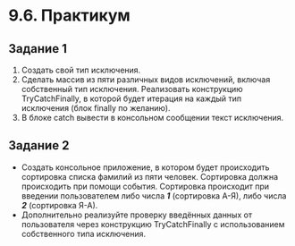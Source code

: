 # 9.6. Практикум
## Задание 1
1. Создать свой тип исключения.
2. Сделать массив из пяти различных видов исключений, включая собственный тип исключения. Реализовать конструкцию TryCatchFinally, в которой будет итерация на каждый тип исключения (блок finally по желанию).
3. В блоке catch вывести в консольном сообщении текст исключения.

## Задание 2
- Создать консольное приложение, в котором будет происходить сортировка списка фамилий из пяти человек. Сортировка должна происходить при помощи события. Сортировка происходит при введении пользователем либо числа ___1___ (сортировка А-Я), либо числа ___2___ (сортировка Я-А).
- Дополнительно реализуйте проверку введённых данных от пользователя через конструкцию TryCatchFinally с использованием собственного типа исключения.

	